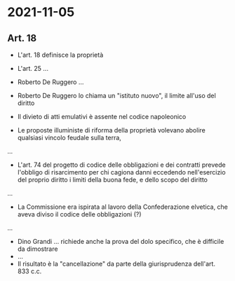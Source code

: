 # 2021-11-05

## 

## Art. 18

- L'art. 18 definisce la proprietà
- L'art. 25 ...
- Roberto De Ruggero ...

- Roberto De Ruggero lo chiama un "istituto nuovo", il limite all'uso del diritto
- Il divieto di atti emulativi è assente nel codice napoleonico
- Le proposte illuministe di riforma della proprietà volevano abolire qualsiasi vincolo feudale sulla terra, 

...

- L'art. 74 del progetto di codice delle obbligazioni e dei contratti prevede l'obbligo di risarcimento per chi cagiona danni eccedendo nell'esercizio del proprio diritto i limiti della buona fede, e dello scopo del diritto

...

- La Commissione era ispirata al lavoro della Confederazione elvetica, che aveva diviso il codice delle obbligazioni (?)

...

- Dino Grandi ... richiede anche la prova del dolo specifico, che è difficile da dimostrare
- ...
- Il risultato è la "cancellazione" da parte della giurisprudenza dell'art. 833 c.c.

